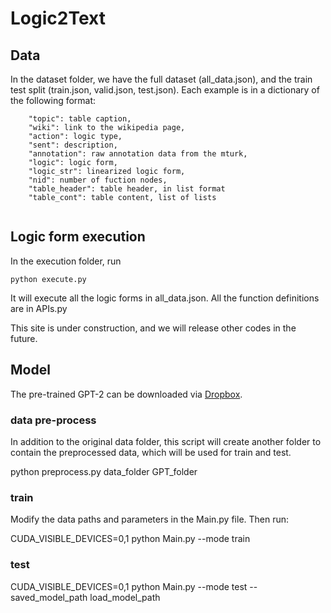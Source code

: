 # Logic2Text

## Data
In the dataset folder, we have the full dataset (all_data.json), and the train test split (train.json, valid.json, test.json). 
Each example is in a dictionary of the following format:
```
    "topic": table caption,
    "wiki": link to the wikipedia page,
    "action": logic type,
    "sent": description,
    "annotation": raw annotation data from the mturk,
    "logic": logic form,
    "logic_str": linearized logic form,
    "nid": number of fuction nodes,
    "table_header": table header, in list format
    "table_cont": table content, list of lists
  
```

## Logic form execution
In the execution folder, run
```
python execute.py
```
It will execute all the logic forms in all_data.json. All the function definitions are in APIs.py

This site is under construction, and we will release other codes in the future.

## Model
The pre-trained GPT-2 can be downloaded via [Dropbox](https://www.dropbox.com/sh/99awpjnj2lh4e17/AACCz_XU_FhkinSId0_nz1-qa?dl=0).

### data pre-process
In addition to the original data folder, this script will create another folder to contain the preprocessed data, which will be used for train and test.

python preprocess.py data_folder GPT_folder

### train
Modify the data paths and parameters in the Main.py file. Then run:

CUDA_VISIBLE_DEVICES=0,1 python Main.py --mode train

### test
CUDA_VISIBLE_DEVICES=0,1 python Main.py --mode test --saved_model_path load_model_path
